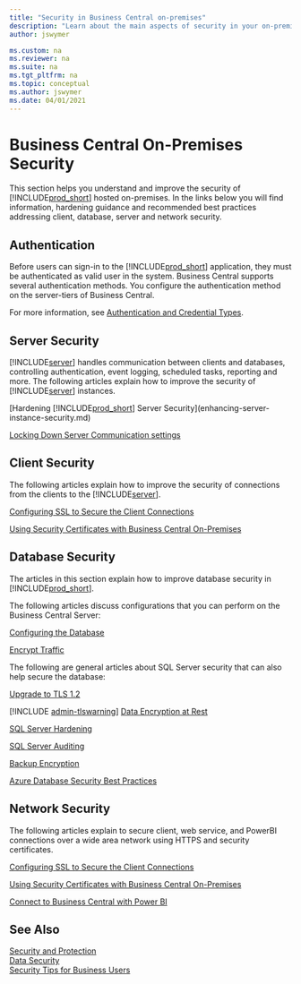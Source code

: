 ```yaml
---
title: "Security in Business Central on-premises"
description: "Learn about the main aspects of security in your on-premises deployment of Dynamics 365 Business Central."
author: jswymer

ms.custom: na
ms.reviewer: na
ms.suite: na
ms.tgt_pltfrm: na
ms.topic: conceptual
ms.author: jswymer
ms.date: 04/01/2021
---
```

# Business Central On-Premises Security

This section helps you understand and improve the security of [!INCLUDE[prod_short](../developer/includes/prod_short.md)] hosted on-premises. In the links below you will find information, hardening guidance and recommended best practices addressing client, database, server and network security.  

## Authentication

Before users can sign-in to the [!INCLUDE[prod_short](../developer/includes/prod_short.md)] application, they must be authenticated as valid user in the system. Business Central supports several authentication methods. You configure the authentication method on the server-tiers of Business Central.

For more information, see [Authentication and Credential Types](../administration/users-credential-types.md).

## Server Security

[!INCLUDE[server](../developer/includes/server.md)] handles communication between clients and databases, controlling authentication, event logging, scheduled tasks, reporting and more. The following articles explain how to improve the security of [!INCLUDE[server](../developer/includes/server.md)] instances.

[Hardening [!INCLUDE[prod_short](../developer/includes/prod_short.md)] Server Security](enhancing-server-instance-security.md)  

[Locking Down Server Communication settings](security-lock-down-server-communication.md)  

<!-- [Using Multiple Business Central Servers for Stability](security-multiple-server-instances.md) available soon-->  

## Client Security

The following articles explain how to improve the security of connections from the clients to the [!INCLUDE[server](../developer/includes/server.md)].  

[Configuring SSL to Secure the Client Connections](../deployment/configure-ssl-web-client-connection.md)

[Using Security Certificates with Business Central On-Premises](../deployment/implement-security-certificates-production-environment.md)

## Database Security

The articles in this section explain how to improve database security in [!INCLUDE[prod_short](../developer/includes/prod_short.md)].

The following articles discuss configurations that you can perform on the Business Central Server:

[Configuring the Database](../administration/configure-sql-server-authentication.md)

[Encrypt Traffic](enhancing-server-instance-security.md#data-encryption)

<!-- coming soon [Minimum database user privileges](security-minimum-database-user-privileges.md)  -->

The following are general articles about SQL Server security that can also help secure the database:

[Upgrade to TLS 1.2](https://support.microsoft.com/help/3135244/tls-1-2-support-for-microsoft-sql-server)
  
[!INCLUDE [admin-tlswarning](../developer/includes/admin-tlswarning.md)]
[Data Encryption at Rest](transparent-data-encryption.md)

[SQL Server Hardening](/sql/relational-databases/security/securing-sql-server?view=sql-server-2017)
  
[SQL Server Auditing](/sql/relational-databases/security/auditing/sql-server-audit-database-engine?view=sql-server-2017)

[Backup Encryption](/sql/relational-databases/backup-restore/backup-encryption?view=sql-server-2017)

[Azure Database Security Best Practices](/azure/security/fundamentals/database-best-practices)

## Network Security

The following articles explain to secure client, web service, and PowerBI connections over a wide area network using HTTPS and security certificates. 

[Configuring SSL to Secure the Client Connections](../deployment/configure-ssl-web-client-connection.md)

[Using Security Certificates with Business Central On-Premises](../deployment/implement-security-certificates-production-environment.md)

[Connect to Business Central with Power BI](/power-bi/service-connect-to-microsoft-dynamics-nav)

## See Also  

[Security and Protection](security-and-protection.md)  
[Data Security](data-security.md)  
[Security Tips for Business Users](security-users.md)  
